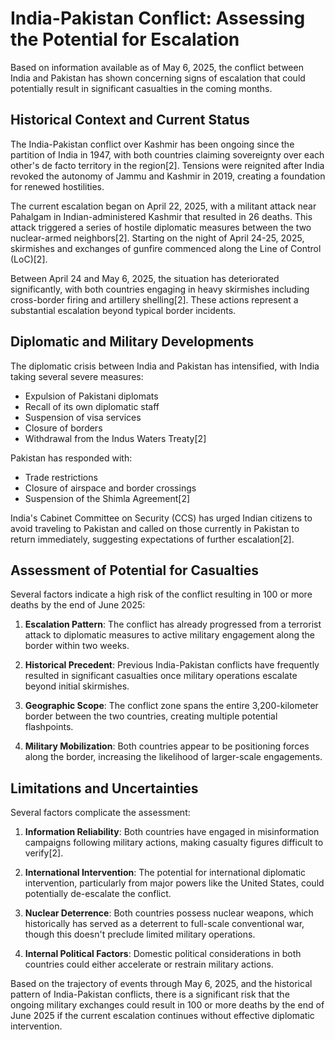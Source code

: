 # India-Pakistan Conflict: Assessing the Potential for Escalation

Based on information available as of May 6, 2025, the conflict between India and Pakistan has shown concerning signs of escalation that could potentially result in significant casualties in the coming months.

## Historical Context and Current Status

The India-Pakistan conflict over Kashmir has been ongoing since the partition of India in 1947, with both countries claiming sovereignty over each other's de facto territory in the region[2]. Tensions were reignited after India revoked the autonomy of Jammu and Kashmir in 2019, creating a foundation for renewed hostilities.

The current escalation began on April 22, 2025, with a militant attack near Pahalgam in Indian-administered Kashmir that resulted in 26 deaths. This attack triggered a series of hostile diplomatic measures between the two nuclear-armed neighbors[2]. Starting on the night of April 24-25, 2025, skirmishes and exchanges of gunfire commenced along the Line of Control (LoC)[2].

Between April 24 and May 6, 2025, the situation has deteriorated significantly, with both countries engaging in heavy skirmishes including cross-border firing and artillery shelling[2]. These actions represent a substantial escalation beyond typical border incidents.

## Diplomatic and Military Developments

The diplomatic crisis between India and Pakistan has intensified, with India taking several severe measures:
- Expulsion of Pakistani diplomats
- Recall of its own diplomatic staff
- Suspension of visa services
- Closure of borders
- Withdrawal from the Indus Waters Treaty[2]

Pakistan has responded with:
- Trade restrictions
- Closure of airspace and border crossings
- Suspension of the Shimla Agreement[2]

India's Cabinet Committee on Security (CCS) has urged Indian citizens to avoid traveling to Pakistan and called on those currently in Pakistan to return immediately, suggesting expectations of further escalation[2].

## Assessment of Potential for Casualties

Several factors indicate a high risk of the conflict resulting in 100 or more deaths by the end of June 2025:

1. **Escalation Pattern**: The conflict has already progressed from a terrorist attack to diplomatic measures to active military engagement along the border within two weeks.

2. **Historical Precedent**: Previous India-Pakistan conflicts have frequently resulted in significant casualties once military operations escalate beyond initial skirmishes.

3. **Geographic Scope**: The conflict zone spans the entire 3,200-kilometer border between the two countries, creating multiple potential flashpoints.

4. **Military Mobilization**: Both countries appear to be positioning forces along the border, increasing the likelihood of larger-scale engagements.

## Limitations and Uncertainties

Several factors complicate the assessment:

1. **Information Reliability**: Both countries have engaged in misinformation campaigns following military actions, making casualty figures difficult to verify[2].

2. **International Intervention**: The potential for international diplomatic intervention, particularly from major powers like the United States, could potentially de-escalate the conflict.

3. **Nuclear Deterrence**: Both countries possess nuclear weapons, which historically has served as a deterrent to full-scale conventional war, though this doesn't preclude limited military operations.

4. **Internal Political Factors**: Domestic political considerations in both countries could either accelerate or restrain military actions.

Based on the trajectory of events through May 6, 2025, and the historical pattern of India-Pakistan conflicts, there is a significant risk that the ongoing military exchanges could result in 100 or more deaths by the end of June 2025 if the current escalation continues without effective diplomatic intervention.